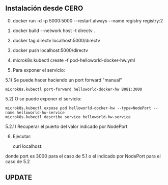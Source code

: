 ## Instalación desde CERO
 
0) docker run -d -p 5000:5000 --restart always --name registry registry:2

1) docker build --network host -t directv . 

2) docker tag directv localhost:5000/directv

3) docker push localhost:5000/directv

4) microk8s.kubectl create -f pod-helloworld-docker-hw.yml

5) Para exponer el servicio:

5.1) Se puede hacer haciendo un port forward "manual"
    
    microk8s.kubectl port-forward helloworld-docker-hw 8081:3000

5.2) O se puede exponer el servicio:

    microk8s.kubectl expose pod helloworld-docker-hw --type=NodePort --name helloworld-hw-service
    microk8s.kubectl describe service helloworld-hw-service
    
5.2.1) Recuperar el puerto del valor indicado por NodePort

6) Ejecutar:

    curl localhost:<port>  

donde port es 3000 para el caso de 5.1 o el indicado por NodePort para el caso de 5.2


## UPDATE 
